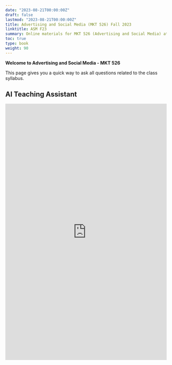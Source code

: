 ```yaml
---
date: "2023-08-21T00:00:00Z"
draft: false
lastmod: "2023-08-21T00:00:00Z"
title: Advertising and Social Media (MKT 526) Fall 2023
linktitle: ASM F23
summary: Online materials for MKT 526 (Advertising and Social Media) at the University of Southern California in Fall 2023.
toc: true
type: book
weight: 90
---
```


**Welcome to Advertising and Social Media - MKT 526**

This page gives you a quick way to ask all questions related to the class syllabus.

## AI Teaching Assistant

<iframe src="https://widget.getcody.ai/99d9d523-c1dd-4c06-8823-176c69f39d4c" style="border:0px;" name="codyai" scrolling="no" frameborder="1" marginheight="0" marginwidth="0" height="800px" width="100%" allowfullscreen></iframe>